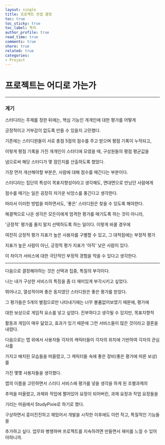 ```yaml
---
layout: single
title: 프로젝트 컨셉 결정
toc: true
toc_sticky: true
toc_label: 목차
author_profile: true
read_time: true
comments: true
share: true
related: true
categories:
- Project
---
```


# 프로젝트는 어디로 가는가

***

### 계기

스터디라는 주제를 정한 뒤에는, 핵심 기능인 개개인에 대한 평가를 어떻게

긍정적이고 거부감이 없도록 만들 수 있을지 고민했다.

기존에는 스터디원들이 서로 총점 5점의 점수를 주고 받으며 평점 기록이 누적되고,

이렇게 평점 기록을 가진 개개인이 스터디에 모였을 때, 구성원들의 평점 평균값을

냄으로써 해당 스터디가 몇 점인지를 산출하도록 했었다.

가장 먼저 개선해야할 부분은, 사람에 대해 점수를 매긴다는 부분이다. 

스터디라는 집단의 특성이 목표지향성이라고 생각해도, 면대면으로 만났던 사람에게

점수를 매기는 일은 굉장히 차가운 뉘앙스를 풍긴다고 생각한다.

따라서 이러한 방법을 피하면서도, '좋은' 스터디원은 찾을 수 있도록 해야한다.

해결책으로 나온 생각은 모든이에게 엄격한 평가를 매기도록 하는 것이 아니라,

'긍정적' 평가를 줄지 말지 선택하도록 하는 일이다. 이렇게 바꿀 경우에

여전히 긍정적 평가 지표가 높은 사용자를 구별할 수 있고, 그 대척점에는 부정적 평가

지표가 높은 사람이 아닌, 긍정적 평가 지표가 '아직' 낮은 사람이 있다.

이 차이가 서비스에 대한 극단적인 부정적 경험을 막을 수 있다고 생각한다.


***


다음으로 결정해야하는 것은 선택과 집중, 특질의 부각이다. 

나는 내가 구상한 서비스의 특징을 좀 더 재미있게 부각시키고 싶었다.

뛰어나고, 열성적이며 좋은 동지였던 스터디원은 좋은 평가를 받았다.

그 평가들은 5개의 별점으로만 나타내기에는 너무 볼품없어보였기 때문에, 평가에 

대한 보상으로 게임적 요소를 넣고 싶었다. 진부하다고 생각될 수 있지만, 목표지향적 

활동과 게임이 매우 닮았고, 효과가 있기 때문에 그런 서비스들이 많은 것이라고 결론을 내렸다.

다음으로는 맵 위에서 사용자들 각자의 캐릭터들이 각자의 위치에 기반하여 각자의 관심사를

가지고 배치된 모습들을 떠올렸고, 그 캐릭터들 속에 좋은 장비(좋은 평가에 따른 보상)를

가진 몇몇 사용자들을 생각했다. 

앱의 이름을 고민하면서 스터디 서비스에 평가를 넣을 생각을 하게 된 조별과제의 

추억을 떠올렸고, 과제와 작업에 쩔어있어 요정이 되어버린, 과제 요정과 작업 요정들을

기리는 마음에서 StudyPixie로 하기로 했다.

구상하면서 흥미진진하고 재밌어서 개발을 시작한 이후에도 이런 작고, 특질적인 기능들을

추가하고 싶다. 업무와 병행하며 프로젝트를 지속하려면 만들면서 재미를 느낄 수 있어야하니까.





